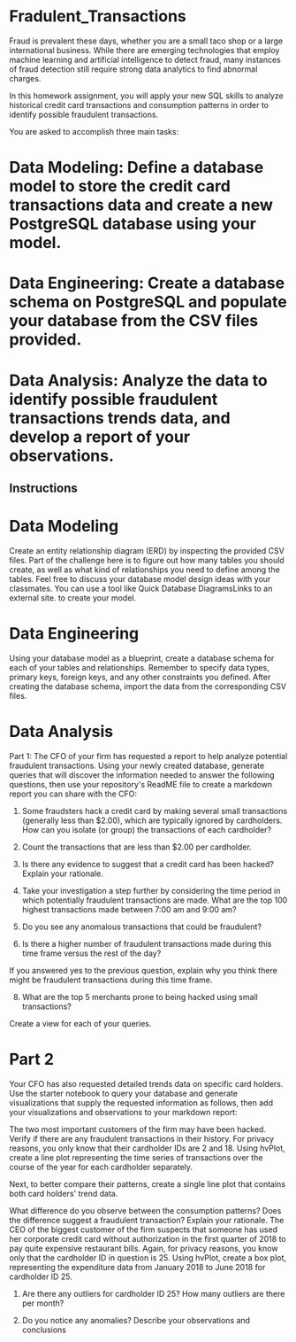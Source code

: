 # Fradulent_Transactions

Fraud is prevalent these days, whether you are a small taco shop or a large international business. While there are emerging technologies that employ machine learning and artificial intelligence to detect fraud, many instances of fraud detection still require strong data analytics to find abnormal charges.

In this homework assignment, you will apply your new SQL skills to analyze historical credit card transactions and consumption patterns in order to identify possible fraudulent transactions.

You are asked to accomplish three main tasks:

# Data Modeling: Define a database model to store the credit card transactions data and create a new PostgreSQL database using your model.
# Data Engineering: Create a database schema on PostgreSQL and populate your database from the CSV files provided.
# Data Analysis: Analyze the data to identify possible fraudulent transactions trends data, and develop a report of your observations.
 
## Instructions
# Data Modeling
Create an entity relationship diagram (ERD) by inspecting the provided CSV files. Part of the challenge here is to figure out how many tables you should create, as well as what kind of relationships you need to define among the tables. Feel free to discuss your database model design ideas with your classmates. You can use a tool like Quick Database DiagramsLinks to an external site. to create your model.


# Data Engineering
Using your database model as a blueprint, create a database schema for each of your tables and relationships. Remember to specify data types, primary keys, foreign keys, and any other constraints you defined. After creating the database schema, import the data from the corresponding CSV files.

# Data Analysis
Part 1:
The CFO of your firm has requested a report to help analyze potential fraudulent transactions. Using your newly created database, generate queries that will discover the information needed to answer the following questions, then use your repository's ReadME file to create a markdown report you can share with the CFO:

1. Some fraudsters hack a credit card by making several small transactions (generally less than $2.00), which are typically ignored by cardholders.
How can you isolate (or group) the transactions of each cardholder?

2. Count the transactions that are less than $2.00 per cardholder.

3. Is there any evidence to suggest that a credit card has been hacked? Explain your rationale.

4. Take your investigation a step further by considering the time period in which potentially fraudulent transactions are made.
What are the top 100 highest transactions made between 7:00 am and 9:00 am?

5. Do you see any anomalous transactions that could be fraudulent?

7. Is there a higher number of fraudulent transactions made during this time frame versus the rest of the day?

If you answered yes to the previous question, explain why you think there might be fraudulent transactions during this time frame.

8. What are the top 5 merchants prone to being hacked using small transactions?


Create a view for each of your queries.

# Part 2
Your CFO has also requested detailed trends data on specific card holders. Use the starter notebook to query your database and generate visualizations that supply the requested information as follows, then add your visualizations and observations to your markdown report:

The two most important customers of the firm may have been hacked. Verify if there are any fraudulent transactions in their history. For privacy reasons, you only know that their cardholder IDs are 2 and 18.
Using hvPlot, create a line plot representing the time series of transactions over the course of the year for each cardholder separately.

Next, to better compare their patterns, create a single line plot that contains both card holders' trend data.

What difference do you observe between the consumption patterns? Does the difference suggest a fraudulent transaction? Explain your rationale.
The CEO of the biggest customer of the firm suspects that someone has used her corporate credit card without authorization in the first quarter of 2018 to pay quite expensive restaurant bills. Again, for privacy reasons, you know only that the cardholder ID in question is 25.
Using hvPlot, create a box plot, representing the expenditure data from January 2018 to June 2018 for cardholder ID 25.

1. Are there any outliers for cardholder ID 25? How many outliers are there per month?

2. Do you notice any anomalies? Describe your observations and conclusions
